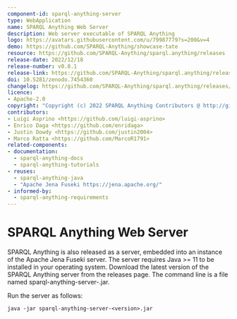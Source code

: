 ```yaml
---
component-id: sparql-anything-server
type: WebApplication
name: SPARQL Anything Web Server
description: Web server executable of SPARQL Anything
logo: https://avatars.githubusercontent.com/u/79987779?s=200&v=4
demo: https://github.com/SPARQL-Anything/showcase-tate
resource: https://github.com/SPARQL-Anything/sparql.anything/releases
release-date: 2022/12/18
release-number: v0.8.1
release-link: https://github.com/SPARQL-Anything/sparql.anything/releases/tag/v0.8.1
doi: 10.5281/zenodo.7454360
changelog: https://github.com/SPARQL-Anything/sparql.anything/releases/tag/v0.8.1
licence:
- Apache-2.0
copyright: "Copyright (c) 2022 SPARQL Anything Contributors @ http://github.com/sparql-anything"
contributors:
- Luigi Asprino <https://github.com/luigi-asprino>
- Enrico Daga <https://github.com/enridaga>
- Justin Dowdy <https://github.com/justin2004>
- Marco Ratta <https://github.com/MarcoR1791>
related-components:
- documentation: 
  - sparql-anything-docs
  - sparql-anything-tutorials
- reuses:
  - sparql-anything-java
  - "Apache Jena Fuseki https://jena.apache.org/"
- informed-by:
  - sparql-anything-requirements
---
```


# SPARQL Anything Web Server

SPARQL Anything is also released as a server, embedded into an instance of the Apache Jena Fuseki server. The server requires Java >= 11 to be installed in your operating system. Download the latest version of the SPARQL Anything server from the releases page. The command line is a file named sparql-anything-server-<version>.jar.

Run the server as follows:
```
java -jar sparql-anything-server-<version>.jar 
```
